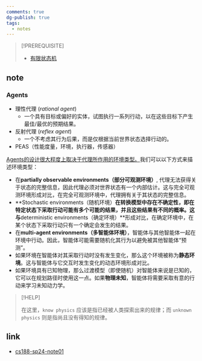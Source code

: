 ```yaml
---
comments: true
dg-publish: true
tags:
  - notes
---
```


> [!PREREQUISITE]
>
> - [有限状态机](https://www.wikiwand.com/zh/articles/%E6%9C%89%E9%99%90%E7%8A%B6%E6%80%81%E6%9C%BA)

## note

### Agents

- 理性代理 (*rational agent*)
    - 一个具有目标或偏好的实体，试图执行一系列行动，以在这些目标下产生最佳/最优的预期结果。
- 反射代理 (*reflex agent*)
    - 一个不考虑其行为后果，而是仅根据当前世界状态选择行动的。
- PEAS（性能度量，环境，执行器，传感器）

<u>Agents的设计很大程度上取决于代理所作用的环境类型。</u>我们可以以下方式来描述环境类型：

- 在**partially observable environments（部分可观测环境）**, 代理无法获得关于状态的完整信息，因此代理必须对世界状态有一个内部估计。这与完全可观测环境形成对比，在完全可观测环境中，代理拥有关于其状态的完整信息。
- **Stochastic environments（随机环境）**在转换模型中存在不确定性，即在特定状态下采取行动可能有多个可能的结果，并且这些结果有不同的概率。这与**deterministic environments（确定环境）**形成对比，在确定环境中，在某个状态下采取行动只有一个确定会发生的结果。
- 在**multi-agent environments（多智能体环境）**，智能体与其他智能体一起在环境中行动。因此，智能体可能需要随机化其行为以避免被其他智能体“预测”。
- 如果环境在智能体对其采取行动时没有发生变化，那么这个环境被称为**静态环境**。这与智能体与它交互时发生变化的动态环境形成对比。
- 如果环境具有已知物理，那么过渡模型（即使随机）对智能体来说是已知的，它可以在规划路径时使用这一点。如果**物理未知**，智能体将需要采取有意的行动来学习未知动力学。

> [!HELP]
>
> 在这里，`know physics` 应该是指已经被人类探索出来的规律；而 `unknown physics` 则是指尚且没有得知的规律。

## link

- [cs188-sp24-note01](https://inst.eecs.berkeley.edu/~cs188/sp24/assets/notes/cs188-sp24-note01.pdf)
